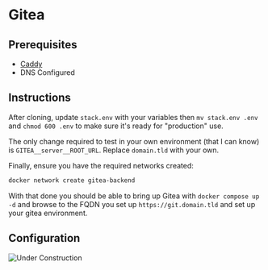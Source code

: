 # Gitea

## Prerequisites

* [Caddy](https://github.com/thechainercygnus/homelab-services/tree/main/caddy-cf)
* DNS Configured

## Instructions

After cloning, update `stack.env` with your variables then `mv stack.env .env` and `chmod 600 .env` to make sure it's ready for "production" use.

The only change required to test in your own environment (that I can know) is `GITEA__server__ROOT_URL`. Replace `domain.tld` with your own.

Finally, ensure you have the required networks created:

```bash
docker network create gitea-backend
```

With that done you should be able to bring up Gitea with `docker compose up -d` and browse to the FQDN you set up `https://git.domain.tld` and set up your gitea environment.

## Configuration

![Under Construction](https://blogger.googleusercontent.com/img/b/R29vZ2xl/AVvXsEiomutrIinAmrMZdjNekuzcHkOEiGQdZDzjTMI7LtzK23ltG_mb-YE5XDQXXxCeAAxJoXn37QUGAeKrzfIbd78N-BvB7Pn1R4D20EkQgp5uyGQR-O8Ccv833YIXiJYdGdxSO02CHjv5JT5b/s1600/under+construction.jpg)